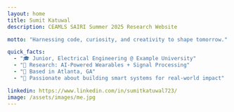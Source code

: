 ```yaml
---
layout: home
title: Sumit Katuwal
description: CEAMLS SAIRI Summer 2025 Research Website

motto: "Harnessing code, curiosity, and creativity to shape tomorrow."

quick_facts:
  - "🎓 Junior, Electrical Engineering @ Example University"
  - "🔬 Research: AI-Powered Wearables + Signal Processing"
  - "📍 Based in Atlanta, GA"
  - "🚀 Passionate about building smart systems for real-world impact"

linkedin: https://www.linkedin.com/in/sumitkatuwal723/
image: /assets/images/me.jpg
---
```

